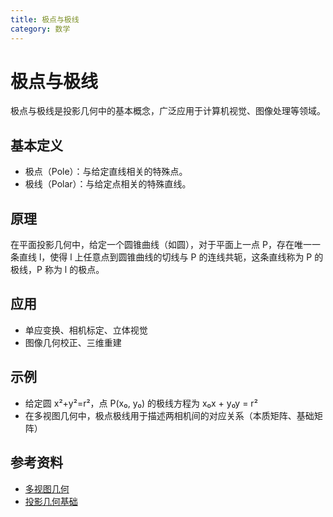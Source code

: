 ```yaml
---
title: 极点与极线
category: 数学
---
```


# 极点与极线

极点与极线是投影几何中的基本概念，广泛应用于计算机视觉、图像处理等领域。

## 基本定义
- 极点（Pole）：与给定直线相关的特殊点。
- 极线（Polar）：与给定点相关的特殊直线。

## 原理
在平面投影几何中，给定一个圆锥曲线（如圆），对于平面上一点 P，存在唯一一条直线 l，使得 l 上任意点到圆锥曲线的切线与 P 的连线共轭，这条直线称为 P 的极线，P 称为 l 的极点。

## 应用
- 单应变换、相机标定、立体视觉
- 图像几何校正、三维重建

## 示例
- 给定圆 x²+y²=r²，点 P(x₀, y₀) 的极线方程为 x₀x + y₀y = r²
- 在多视图几何中，极点极线用于描述两相机间的对应关系（本质矩阵、基础矩阵）

## 参考资料
- [多视图几何](https://www.robots.ox.ac.uk/~vgg/hzbook/)
- [投影几何基础](https://zh.wikipedia.org/wiki/%E6%8A%95%E5%BD%B1%E5%87%A0%E4%BD%95)
